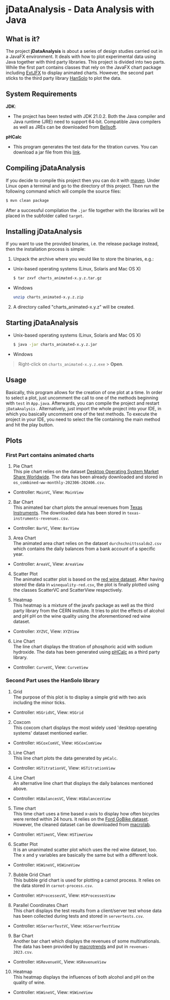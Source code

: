 # jDataAnalysis - Data Analysis with Java

## What is it?
The project **jDataAnalysis** is about a series of design studies carried out
in a JavaFX environment. It deals with how to plot experimental data using Java
together with third party libraries. This project is divided into two parts. 
While the first part contains classes that rely on the JavaFX chart package including [ExtJFX](https://github.com/extjfx/extjfx)
to display animated charts.
However, the second part sticks to the third party library [HanSolo](https://github.com/HanSolo/charts)
to plot the data.

## System Requirements
**JDK**:
* The project has been tested with JDK 21.0.2. Both the Java compiler and Java runtime (JRE) need to 
support 64-bit. Compatible Java compilers as well as JREs can be 
downloaded from [Bellsoft](https://bell-sw.com/pages/downloads/).

**pHCalc**
* This program generates the test data for the titration curves. You can download
a jar file from this [link](https://github.com/amxyz-cyber/pHCalc).

## Compiling jDataAnalysis
If you decide to compile this project then you can do it with [maven](https://maven.apache.org/).
Under Linux open a terminal and go to the directory of this project. 
Then run the following command which will compile the source files:
```bash
$ mvn clean package
```

After a successful compilation the `.jar` file together with the 
libraries will be placed in the subfolder called `target`.

## Installing jDataAnalysis
If you want to use the provided binaries, i.e. the release package
instead, then the installation process is simple:

1. Unpack the archive where you would like to store the binaries, e.g.:
* Unix-based operating systems (Linux, Solaris and Mac OS X)
	```bash
	$ tar zxvf charts_animated-x.y.z.tar.gz
	```
* Windows
	```bash
	unzip charts_animated-x.y.z.zip
	```
2. A directory called "charts_animated-x.y.z" will be created.

## Starting jDataAnalysis
* Unix-based operating systems (Linux, Solaris and Mac OS X)
	```bash
	$ java -jar charts_animated-x.y.z.jar
	```
* Windows
> Right-click on `charts_animated-x.y.z.exe` > **Open**.

## Usage
Basically, this program allows for the creation of one plot at a time. In order
to select a plot, just uncomment the call to one of the methods beginning with `test`
in `App.java`. Afterwards, you can compile the project and restart `jDataAnalysis` .
Alternatively, just import the whole project into your IDE, in which you basically 
uncomment one of the test methods. To execute the project in your IDE, you 
need to select the file containing the main method and hit the play button.

## Plots
### First Part contains animated charts
1. Pie Chart\
This pie chart relies on the dataset [Desktop Operating System Market Share Worldwide](https://gs.statcounter.com/os-market-share/desktop/worldwide). 
The data has been already downloaded and stored in `os_combined-ww-monthly-202306-202406.csv`. 
- Controller: `MainVC`, View: `MainView`

2. Bar Chart\
This animated bar chart plots the annual revenues from [Texas Instruments](https://www.macrotrends.net/stocks/charts/TXN/texas-instruments/revenue). 
The downloaded data has been stored in `texas-instruments-revenues.csv`.
- Controller: `BarVC`, View: `BarView`

3. Area Chart\
The animated area chart relies on the dataset `durchschnittssaldo2.csv` which contains the daily balances from a bank account of a specific year. 
- Controller: `AreaVC`, View: `AreaView`

4. Scatter Plot\
The animated scatter plot is based on the [red wine dataset](https://www.kaggle.com/datasets/uciml/red-wine-quality-cortez-et-al-2009). 
After having stored the data in `winequality-red.csv`, the plot is finally plotted using the classes ScatterVC and ScatterView respectively.

5. Heatmap\
This heatmap is a mixture of the javafx package as well as the third party library 
from the CERN institute. It tries to plot the effects of alcohol and pH pH on the wine quality using
the aforementioned red wine dataset.
- Controller: `XYZVC`, View: `XYZView`

6. Line Chart\
The line chart displays the titration of phosphoric acid with sodium hydroxide. 
The data has been generated using [pHCalc](https://github.com/amxyz-cyber/pHCalc)
as a third party library. 
- Controller: `CurveVC`, View: `CurveView`

### Second Part uses the HanSolo library
1. Grid\
The purpose of this plot is to display a simple grid with two axis including the minor ticks. 
- Controller: `HSGridVC`, View: `HSGrid`

2. Coxcom\
This coxcom chart displays the most widely used 'desktop operating systems' dataset mentioned earlier.
- Controller: `HSCoxComVC`, View: `HSCoxComView`

3. Line Chart\
This line chart plots the data generated by `pHCalc`.
- Controller: `HSTitrationVC`, View: `HSTitrationView` 

4. Line Chart\
An alternative line chart that displays the daily balances mentioned above. 
- Controller: `HSBalancesVC`, View: `HSBalancesView` 

5. Time chart\
This time chart uses a time based x-axis to display how often bicycles were 
rented within 24 hours. It relies on the [Ford GoBike dataset](https://s3.amazonaws.com/fordgobike-data/index.html).
However, the cleaned dataset can be downloaded from [macrolab](https://github.com/amxyz-cyber/Udacity-DAND-DataVisualization-Ford-GoBike/blob/master/fordgobike.zip).
- Controller: `HSTimeVC`, View: `HSTimeView` 

6. Scatter Plot\
It is an unanimated scatter plot which uses the red wine dataset, too. The x and y
variables are basically the same but with a different look. 
- Controller: `HSWineVC`, `HSWineView` 

7. Bubble Grid Chart\
This bubble grid chart is used for plotting a carnot process. It relies on the
data stored in `carnot-process.csv`.
- Controller: `HSProcessesVC`, View: `HSProcessesView`

8. Parallel Coordinates Chart\
This chart displays the test results from a client/server test whose data has been collected
during tests and stored in `servertests.csv`.
- Controller: `HSServerTestVC`, View: `HSServerTestView`

9. Bar Chart\
Another bar chart which displays the revenues of some multinationals. The data
has been provided by [macrotrends](www.macrotrends.net) and put in `revenues-2023.csv`.
- Controller: `HSRevenueVC`, View: `HSRevenueView`

10. Heatmap\
This heatmap displays the influences of both alcohol and pH on the quality of wine.
- Controller: `HSWineVC`, View: `HSWineView` 

